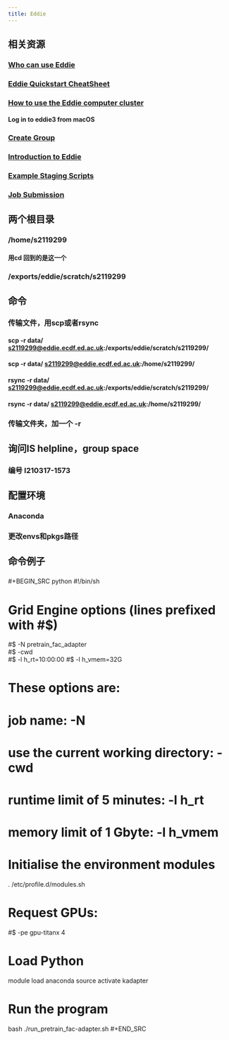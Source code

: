```yaml
---
title: Eddie
---
```


## 相关资源
### [Who can use Eddie](https://www.wiki.ed.ac.uk/display/ResearchServices/Who+can+use+Eddie)
### [Eddie Quickstart CheatSheet](https://www.wiki.ed.ac.uk/display/PPE/Eddie+Quickstart+CheatSheet)
### [How to use the Eddie computer cluster](https://www.wiki.ed.ac.uk/display/sbsdocs/How+to+use+the+Eddie+computer+cluster)
#### Log in to eddie3 from macOS
### [Create Group](https://www.wiki.ed.ac.uk/display/ServiceDelivery/Create+Group)
### [Introduction to Eddie](https://www.wiki.ed.ac.uk/display/ResearchServices/Introduction+to+Eddie)
### [Example Staging Scripts](https://www.wiki.ed.ac.uk/display/ResearchServices/Example+Staging+Scripts)
### [Job Submission](https://www.wiki.ed.ac.uk/display/ResearchServices/Job+Submission)
## 两个根目录
### /home/s2119299
#### 用cd 回到的是这一个
### /exports/eddie/scratch/s2119299
## 命令
### 传输文件，用scp或者rsync
#### scp -r data/ s2119299@eddie.ecdf.ed.ac.uk:/exports/eddie/scratch/s2119299/
#### scp -r data/ s2119299@eddie.ecdf.ed.ac.uk:/home/s2119299/
#### rsync -r data/ s2119299@eddie.ecdf.ed.ac.uk:/exports/eddie/scratch/s2119299/
#### rsync -r data/ s2119299@eddie.ecdf.ed.ac.uk:/home/s2119299/
### 传输文件夹，加一个 -r
## 询问IS helpline，group space
### 编号 I210317-1573
## 配置环境
### Anaconda
### 更改envs和pkgs路径
## 命令例子
### 
#+BEGIN_SRC python
#!/bin/sh
# Grid Engine options (lines prefixed with #$)
#$ -N pretrain_fac_adapter              
#$ -cwd                  
#$ -l h_rt=10:00:00 
#$ -l h_vmem=32G
#  These options are:
#  job name: -N
#  use the current working directory: -cwd
#  runtime limit of 5 minutes: -l h_rt
#  memory limit of 1 Gbyte: -l h_vmem

# Initialise the environment modules
. /etc/profile.d/modules.sh

# Request GPUs: 
#$ -pe gpu-titanx 4

# Load Python
module load anaconda
source activate kadapter

# Run the program
bash ./run_pretrain_fac-adapter.sh
#+END_SRC

